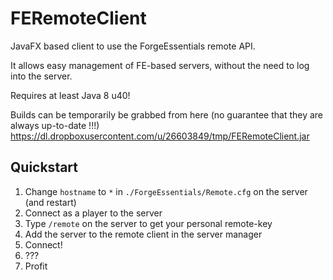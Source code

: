 FERemoteClient
==============

JavaFX based client to use the ForgeEssentials remote API.

It allows easy management of FE-based servers, without the need to log into the server.

Requires at least Java 8 u40!

Builds can be temporarily be grabbed from here (no guarantee that they are always up-to-date !!!)  
https://dl.dropboxusercontent.com/u/26603849/tmp/FERemoteClient.jar

## Quickstart

1. Change `hostname` to `*` in `./ForgeEssentials/Remote.cfg` on the server (and restart)
2. Connect as a player to the server
3. Type `/remote` on the server to get your personal remote-key
4. Add the server to the remote client in the server manager
5. Connect!
6. ???
7. Profit
